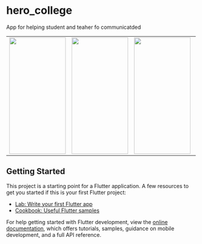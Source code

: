 # hero_college

App for helping student and teaher fo communicatded
<table>
  <tr>
    <td>
         <img src="assets/images/startScreenAR.jpg" width="150" height="310"> 
    </td>
    <td>
         <img src="assets/images/startScreenEN.jpg" width="150" height="310"> 
    </td>
    <td>
         <img src="assets/images/onboarding1.jpg" width="150" height="310"> 
    </td>
    <td>
         <img src="assets/images/onboarding2.jpg" width="150" height="310"> 
    </td>
    <td>
         <img src="assets/images/onboarding3.jpg" width="150" height="310"> 
    </td>
    <td>
         <img src="assets/images/onboarding4.jpg" width="150" height="310"> 
    </td>
  </tr>
</table>

## Getting Started
This project is a starting point for a Flutter application.
A few resources to get you started if this is your first Flutter project:

- [Lab: Write your first Flutter app](https://docs.flutter.dev/get-started/codelab)
- [Cookbook: Useful Flutter samples](https://docs.flutter.dev/cookbook)

For help getting started with Flutter development, view the
[online documentation](https://docs.flutter.dev/), which offers tutorials,
samples, guidance on mobile development, and a full API reference.
